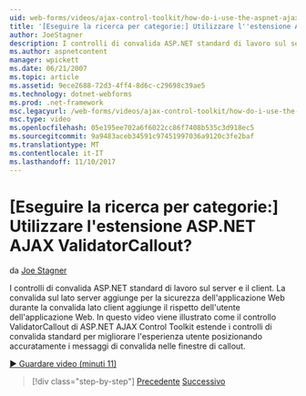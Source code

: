 ```yaml
---
uid: web-forms/videos/ajax-control-toolkit/how-do-i-use-the-aspnet-ajax-validatorcallout-extender
title: '[Eseguire la ricerca per categorie:] Utilizzare l''estensione ASP.NET AJAX ValidatorCallout? | Microsoft Docs'
author: JoeStagner
description: I controlli di convalida ASP.NET standard di lavoro sul server e il client. Consente di aggiungere la convalida sul lato server per la sicurezza dell'applicazione Web, mentre c...
ms.author: aspnetcontent
manager: wpickett
ms.date: 06/21/2007
ms.topic: article
ms.assetid: 9ece2688-72d3-4ff4-8d6c-c29698c39ae5
ms.technology: dotnet-webforms
ms.prod: .net-framework
msc.legacyurl: /web-forms/videos/ajax-control-toolkit/how-do-i-use-the-aspnet-ajax-validatorcallout-extender
msc.type: video
ms.openlocfilehash: 05e195ee702a6f6022cc86f7408b535c3d918ec5
ms.sourcegitcommit: 9a9483aceb34591c97451997036a9120c3fe2baf
ms.translationtype: MT
ms.contentlocale: it-IT
ms.lasthandoff: 11/10/2017
---
```

<a name="how-do-i-use-the-aspnet-ajax-validatorcallout-extender"></a>[Eseguire la ricerca per categorie:] Utilizzare l'estensione ASP.NET AJAX ValidatorCallout?
====================
da [Joe Stagner](https://github.com/JoeStagner)

I controlli di convalida ASP.NET standard di lavoro sul server e il client. La convalida sul lato server aggiunge per la sicurezza dell'applicazione Web durante la convalida lato client aggiunge il rispetto dell'utente dell'applicazione Web. In questo video viene illustrato come il controllo ValidatorCallout di ASP.NET AJAX Control Toolkit estende i controlli di convalida standard per migliorare l'esperienza utente posizionando accuratamente i messaggi di convalida nelle finestre di callout.

[&#9654; Guardare video (minuti 11)](https://channel9.msdn.com/Blogs/ASP-NET-Site-Videos/how-do-i-use-the-aspnet-ajax-validatorcallout-extender)

>[!div class="step-by-step"]
[Precedente](how-do-i-use-the-numericupdown-extender-control.md)
[Successivo](how-do-i-use-the-aspnet-ajax-resizablecontrol-extender.md)
